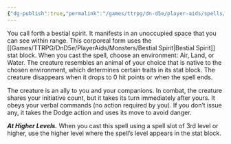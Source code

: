 ```yaml
---
{"dg-publish":true,"permalink":"/games/ttrpg/dn-d5e/player-aids/spells/level-2/summon-beast/","tags":["TTRPG/DND/5e","concentration","verbal","somatic","material","Spell"],"noteIcon":""}
---
```



You call forth a bestial spirit. It manifests in an unoccupied space that you can see within range. This corporeal form uses the [[Games/TTRPG/DnD5e/PlayerAids/Monsters/Bestial Spirit\|Bestial Spirit]] stat block. When you cast the spell, choose an environment: Air, Land, or Water. The creature resembles an animal of your choice that is native to the chosen environment, which determines certain traits in its stat block. The creature disappears when it drops to 0 hit points or when the spell ends.

The creature is an ally to you and your companions. In combat, the creature shares your initiative count, but it takes its turn immediately after yours. It obeys your verbal commands (no action required by you). If you don’t issue any, it takes the Dodge action and uses its move to avoid danger.

**_At Higher Levels._** When you cast this spell using a spell slot of 3rd level or higher, use the higher level where the spell’s level appears in the stat block.